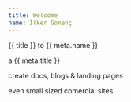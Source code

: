 ```yaml
---
title: Welcome
name: İlker Gönenç
---
```


<p class="text-2xl font-light mt-16">
{{ title }} to {{ meta.name }} 
</p>
<p class="text-3xl font-light mt-2">
a {{ meta.title }} 
</p>
<p class="text-xl font-light mt-4">
create docs, blogs & landing pages
</p>
<p class="text-md font-light mt-1">
even small sized comercial sites
</p>

